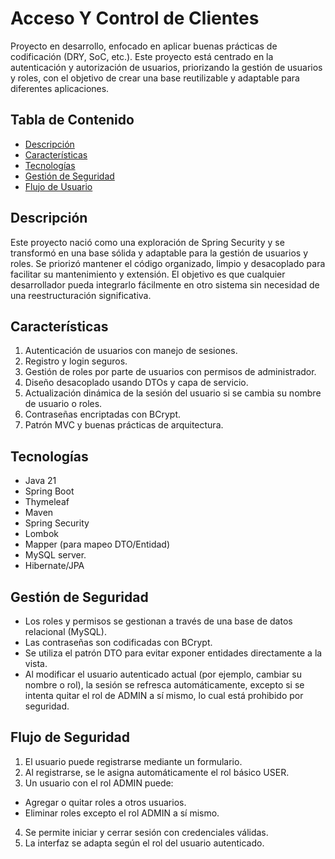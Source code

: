 # Acceso Y Control de Clientes

Proyecto en desarrollo, enfocado en aplicar buenas prácticas de codificación (DRY, SoC, etc.).
Este proyecto está centrado en la autenticación y autorización de usuarios, priorizando la gestión de usuarios y roles, con el objetivo de crear una base reutilizable y adaptable para diferentes aplicaciones.

## Tabla de Contenido 
- [Descripción](#descripción)
- [Características](#características)
- [Tecnologías](#tecnologías)
- [Gestión de Seguridad](#gestióndeseguridad)
- [Flujo de Usuario](#flujodeusuario)


## Descripción
Este proyecto nació como una exploración de Spring Security y se transformó en una base sólida y adaptable para la gestión de usuarios y roles. Se priorizó mantener el código organizado, limpio y desacoplado para facilitar su mantenimiento y extensión.
El objetivo es que cualquier desarrollador pueda integrarlo fácilmente en otro sistema sin necesidad de una reestructuración significativa.

## Características
1. Autenticación de usuarios con manejo de sesiones.
2. Registro y login seguros.
3. Gestión de roles por parte de usuarios con permisos de administrador.
4. Diseño desacoplado usando DTOs y capa de servicio.
5. Actualización dinámica de la sesión del usuario si se cambia su nombre de usuario o roles.
6. Contraseñas encriptadas con BCrypt.
7. Patrón MVC y buenas prácticas de arquitectura.

## Tecnologías
- Java 21
- Spring Boot
- Thymeleaf
- Maven
- Spring Security
- Lombok
- Mapper (para mapeo DTO/Entidad)
- MySQL server.
- Hibernate/JPA

## Gestión de Seguridad
- Los roles y permisos se gestionan a través de una base de datos relacional (MySQL).
- Las contraseñas son codificadas con BCrypt.
- Se utiliza el patrón DTO para evitar exponer entidades directamente a la vista.
- Al modificar el usuario autenticado actual (por ejemplo, cambiar su nombre o rol), la sesión se refresca automáticamente, excepto si se intenta quitar el rol de ADMIN a sí mismo, lo cual está prohibido por seguridad.

## Flujo de Seguridad
1. El usuario puede registrarse mediante un formulario.
2. Al registrarse, se le asigna automáticamente el rol básico USER.
3. Un usuario con el rol ADMIN puede:
- Agregar o quitar roles a otros usuarios.
- Eliminar roles excepto el rol ADMIN a sí mismo.
4. Se permite iniciar y cerrar sesión con credenciales válidas.
5. La interfaz se adapta según el rol del usuario autenticado.

<!--## Instalación
### Clonar el repositorio
git clone 

### Entrar en el proyecto
cd 

### Construir el proyecto
./mvnw clean install

### Ejecutar
./mvnw spring-boot:run
-->
